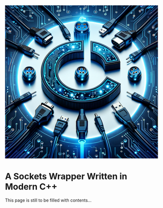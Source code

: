 ![Logo](assets/sockets.png)

# A Sockets Wrapper Written in Modern C++

This page is still to be filled with contents...
